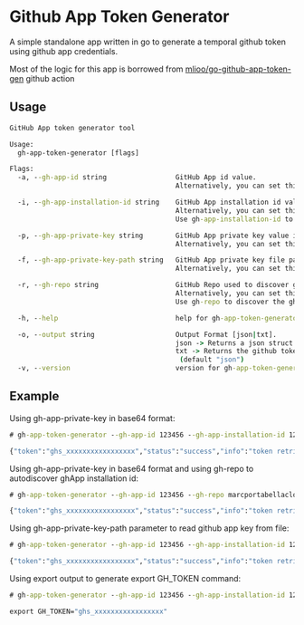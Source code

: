 # Github App Token Generator

A simple standalone app written in go to generate a temporal github token using github app credentials.

Most of the logic for this app is borrowed from [mlioo/go-github-app-token-gen](https://github.com/mlioo/go-gh-app-token-generator) github action

## Usage

```cmd
GitHub App token generator tool

Usage:
  gh-app-token-generator [flags]

Flags:
  -a, --gh-app-id string                 GitHub App id value.
                                         Alternatively, you can set this parameter using GH_APP_ID environment variable.

  -i, --gh-app-installation-id string    GitHub App installation id value.
                                         Alternatively, you can set this parameter using GH_APP_INSTALLATION_ID environment variable.
                                         Use gh-app-installation-id to enforce the gh app installation id value.

  -p, --gh-app-private-key string        GitHub App private key value in base64 format.
                                         Alternatively, you can set this parameter using GH_APP_PRIVATE_KEY environment variable.

  -f, --gh-app-private-key-path string   GitHub App private key file path (gh-app-private-key flag takes precedence).
                                         Alternatively, you can set this parameter using GH_APP_PRIVATE_KEY_PATH environment variable.

  -r, --gh-repo string                   GitHub Repo used to discover gh installation id.
                                         Alternatively, you can set this parameter using GITHUB_REPOSITORY environment variable.
                                         Use gh-repo to discover the gh app installation id (gh-app-installation-id takes precedence)

  -h, --help                             help for gh-app-token-generator

  -o, --output string                    Output Format [json|txt].
                                         json -> Returns a json struct : {"token":"ghtoken","status":"failed|success","info":""}
                                         txt -> Returns the github token when cmd is successful. Otherwise returns error info.
                                          (default "json")
  -v, --version                          version for gh-app-token-generator
```

## Example

Using gh-app-private-key in base64 format:

```cmd
# gh-app-token-generator --gh-app-id 123456 --gh-app-installation-id 12345678 --gh-app-private-key LSxxxxx

{"token":"ghs_xxxxxxxxxxxxxxxxx","status":"success","info":"token retrieved successfully"}
```

Using gh-app-private-key in base64 format and using gh-repo to autodiscover ghApp installation id:

```cmd
# gh-app-token-generator --gh-app-id 123456 --gh-repo marcportabellaclotet-mt/terraform-banking --gh-app-private-key LSxxxxx

{"token":"ghs_xxxxxxxxxxxxxxxxx","status":"success","info":"token retrieved successfully"}
```

Using gh-app-private-key-path parameter to read github app key from file:

```cmd
# gh-app-token-generator --gh-app-id 123456 --gh-app-installation-id 12345678 --gh-app-private-key-path /tmp/key.pem

{"token":"ghs_xxxxxxxxxxxxxxxxx","status":"success","info":"token retrieved successfully"}
```

Using export output to generate export GH_TOKEN command:

```cmd
# gh-app-token-generator --gh-app-id 123456 --gh-app-installation-id 12345678 --gh-app-private-key-path /tmp/key.em -o export

export GH_TOKEN="ghs_xxxxxxxxxxxxxxxxx"

```
